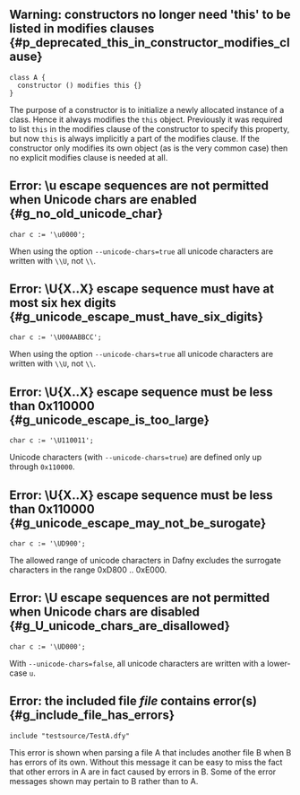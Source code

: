 <!-- %default %useHeadings %check-ids -->

<!-- FILE ./DafnyCore/Generic/Util.cs -->

## **Warning: constructors no longer need 'this' to be listed in modifies clauses** {#p_deprecated_this_in_constructor_modifies_clause}

<!-- %check-resolve-warn -->
```dafny
class A {
  constructor () modifies this {}
}
```

The purpose of a constructor is to initialize a newly allocated instance of a class.
Hence it always modifies the `this` object.
Previously it was required to list `this` in the modifies clause of the
constructor to specify this property, but now `this` is always implicitly 
a part of the modifies clause. 
If the constructor only modifies its own object (as is the very common case)
then no explicit modifies clause is needed at all.

<!-- TODO - 2 instances -- needs an example using set display-->

## **Error: \\u escape sequences are not permitted when Unicode chars are enabled** {#g_no_old_unicode_char}

<!-- %check-resolve %options --unicode-chars=true -->
```dafny
char c := '\u0000';
```

When using the option `--unicode-chars=true` all unicode characters are written with `\\U`, not `\\`.

## **Error: \\U{X..X} escape sequence must have at most six hex digits** {#g_unicode_escape_must_have_six_digits}

<!-- %check-resolve %options --unicode-chars=true -->
```dafny
char c := '\U00AABBCC';
```

When using the option `--unicode-chars=true` all unicode characters are written with `\\U`, not `\\`.

## **Error: \\U{X..X} escape sequence must be less than 0x110000** {#g_unicode_escape_is_too_large}

<!-- %check-resolve %options --unicode-chars=true -->
```dafny
char c := '\U110011';
```

Unicode characters (with `--unicode-chars=true`) are defined only up through `0x110000`.

## **Error: \\U{X..X} escape sequence must be less than 0x110000** {#g_unicode_escape_may_not_be_surogate}

<!-- %check-resolve %options --unicode-chars=true -->
```dafny
char c := '\UD900';
```

The allowed range of unicode characters in Dafny excludes the surrogate characters in the range 0xD800 .. 0xE000.
<!-- TODO - need a reference -->

## **Error: \\U escape sequences are not permitted when Unicode chars are disabled** {#g_U_unicode_chars_are_disallowed}

<!-- %check-resolve %options --unicode-chars=false -->
```dafny
char c := '\UD000';
```

With `--unicode-chars=false`, all unicode characters are written with a lower-case `u`.


<!-- DafnyCore/Generic/Reporting.cs -->






<!-- TODO - not sure about this -->

## **Error: the included file _file_ contains error(s)** {#g_include_file_has_errors}

<!-- %no-check TODO - infrstructure does not handle examples with multiple errors -->
```dafny
include "testsource/TestA.dfy"
```

This error is shown when parsing a file A that includes another file B when B has errors of its own.
Without this message it can be easy to miss the fact that other errors in A are in fact caused
by errors in B. Some of the error messages shown may pertain to B rather than to A.
